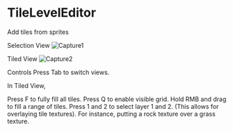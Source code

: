 # TileLevelEditor
Add tiles from sprites 

Selection View
![Capture1](https://user-images.githubusercontent.com/46773404/124513174-0e01e880-dd8f-11eb-8a2a-f4b632235d8d.JPG)

Tiled View
![Capture2](https://user-images.githubusercontent.com/46773404/124513188-13f7c980-dd8f-11eb-8626-2eae849a5860.JPG)

Controls
Press Tab to switch views.

In Tiled View,

Press F to fully fill all tiles.
Press Q to enable visible grid.
Hold RMB and drag to fill a range of tiles.
Press 1 and 2 to select layer 1 and 2. (This allows for overlaying tile textures). For instance, putting a rock texture over a grass texture.

